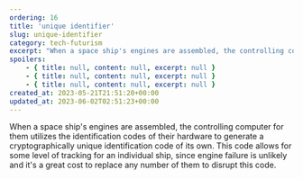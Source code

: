 ```yaml
---
ordering: 16
title: 'unique identifier'
slug: unique-identifier
category: tech-futurism
excerpt: "When a space ship's engines are assembled, the controlling computer for them utilizes the identifica..."
spoilers:
    - { title: null, content: null, excerpt: null }
    - { title: null, content: null, excerpt: null }
    - { title: null, content: null, excerpt: null }
created_at: 2023-05-21T21:51:20+00:00
updated_at: 2023-06-02T02:51:23+00:00
---
```

When a space ship's engines are assembled, the controlling computer for them utilizes the identification codes of their hardware to generate a cryptographically unique identification code of its own. This code allows for some level of tracking for an individual ship, since engine failure is unlikely and it's a great cost to replace any number of them to disrupt this code.